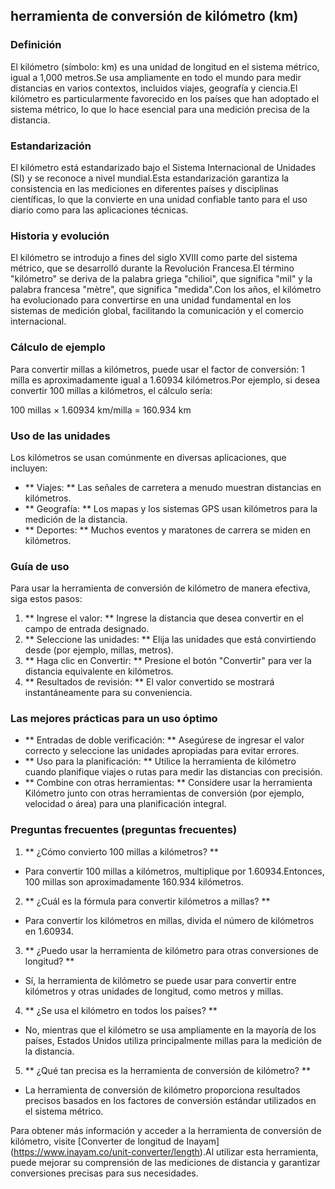 ## herramienta de conversión de kilómetro (km)

### Definición
El kilómetro (símbolo: km) es una unidad de longitud en el sistema métrico, igual a 1,000 metros.Se usa ampliamente en todo el mundo para medir distancias en varios contextos, incluidos viajes, geografía y ciencia.El kilómetro es particularmente favorecido en los países que han adoptado el sistema métrico, lo que lo hace esencial para una medición precisa de la distancia.

### Estandarización
El kilómetro está estandarizado bajo el Sistema Internacional de Unidades (SI) y se reconoce a nivel mundial.Esta estandarización garantiza la consistencia en las mediciones en diferentes países y disciplinas científicas, lo que la convierte en una unidad confiable tanto para el uso diario como para las aplicaciones técnicas.

### Historia y evolución
El kilómetro se introdujo a fines del siglo XVIII como parte del sistema métrico, que se desarrolló durante la Revolución Francesa.El término "kilómetro" se deriva de la palabra griega "chilioi", que significa "mil" y la palabra francesa "mètre", que significa "medida".Con los años, el kilómetro ha evolucionado para convertirse en una unidad fundamental en los sistemas de medición global, facilitando la comunicación y el comercio internacional.

### Cálculo de ejemplo
Para convertir millas a kilómetros, puede usar el factor de conversión: 1 milla es aproximadamente igual a 1.60934 kilómetros.Por ejemplo, si desea convertir 100 millas a kilómetros, el cálculo sería:

100 millas × 1.60934 km/milla = 160.934 km

### Uso de las unidades
Los kilómetros se usan comúnmente en diversas aplicaciones, que incluyen:
- ** Viajes: ** Las señales de carretera a menudo muestran distancias en kilómetros.
- ** Geografía: ** Los mapas y los sistemas GPS usan kilómetros para la medición de la distancia.
- ** Deportes: ** Muchos eventos y maratones de carrera se miden en kilómetros.

### Guía de uso
Para usar la herramienta de conversión de kilómetro de manera efectiva, siga estos pasos:
1. ** Ingrese el valor: ** Ingrese la distancia que desea convertir en el campo de entrada designado.
2. ** Seleccione las unidades: ** Elija las unidades que está convirtiendo desde (por ejemplo, millas, metros).
3. ** Haga clic en Convertir: ** Presione el botón "Convertir" para ver la distancia equivalente en kilómetros.
4. ** Resultados de revisión: ** El valor convertido se mostrará instantáneamente para su conveniencia.

### Las mejores prácticas para un uso óptimo
- ** Entradas de doble verificación: ** Asegúrese de ingresar el valor correcto y seleccione las unidades apropiadas para evitar errores.
- ** Uso para la planificación: ** Utilice la herramienta de kilómetro cuando planifique viajes o rutas para medir las distancias con precisión.
- ** Combine con otras herramientas: ** Considere usar la herramienta Kilómetro junto con otras herramientas de conversión (por ejemplo, velocidad o área) para una planificación integral.

### Preguntas frecuentes (preguntas frecuentes)

1. ** ¿Cómo convierto 100 millas a kilómetros? **
- Para convertir 100 millas a kilómetros, multiplique por 1.60934.Entonces, 100 millas son aproximadamente 160.934 kilómetros.

2. ** ¿Cuál es la fórmula para convertir kilómetros a millas? **
- Para convertir los kilómetros en millas, divida el número de kilómetros en 1.60934.

3. ** ¿Puedo usar la herramienta de kilómetro para otras conversiones de longitud? **
- Sí, la herramienta de kilómetro se puede usar para convertir entre kilómetros y otras unidades de longitud, como metros y millas.

4. ** ¿Se usa el kilómetro en todos los países? **
- No, mientras que el kilómetro se usa ampliamente en la mayoría de los países, Estados Unidos utiliza principalmente millas para la medición de la distancia.

5. ** ¿Qué tan precisa es la herramienta de conversión de kilómetro? **
- La herramienta de conversión de kilómetro proporciona resultados precisos basados ​​en los factores de conversión estándar utilizados en el sistema métrico.

Para obtener más información y acceder a la herramienta de conversión de kilómetro, visite [Converter de longitud de Inayam] (https://www.inayam.co/unit-converter/length).Al utilizar esta herramienta, puede mejorar su comprensión de las mediciones de distancia y garantizar conversiones precisas para sus necesidades.